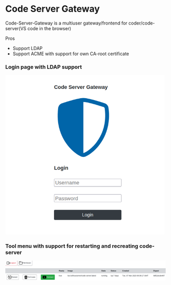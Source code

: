 # Code Server Gateway

Code-Server-Gateway is a multiuser gateway/frontend for coder/code-server(VS code in the browser)

Pros
- Support LDAP
- Support ACME with support for own CA-root certificate


### Login page with LDAP support
<img src="images/login.png" width="500"/>


### Tool menu with support for restarting and recreating code-server
<img src="images/tool.png" width="900"/>
